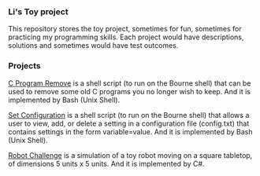 ### Li's Toy project
This repository stores the toy project, sometimes for fun, sometimes for practicing my programming skills. 
Each project would have descriptions, solutions and sometimes would have test outcomes.

### Projects

[C Program Remove](https://github.com/jxcharlie1991/C-Program-Remove/wiki) is a shell script (to run on the Bourne shell) that can be used to remove some old C programs you no longer wish to keep. And it is implemented by Bash (Unix Shell).

[Set Configuration](https://github.com/jxcharlie1991/Set-Configuration/wiki) is a shell script (to run on the Bourne shell) that allows a user to view, add, or delete a setting in a configuration file (config.txt) that contains settings in the form variable=value. And it is implemented by Bash (Unix Shell).

[Robot Challenge](https://github.com/jxcharlie1991/ROBOT-CHALLENGE/wiki) is a simulation of a toy robot moving on a square tabletop, of dimensions 5 units x 5 units. And it is implemented by C#.
